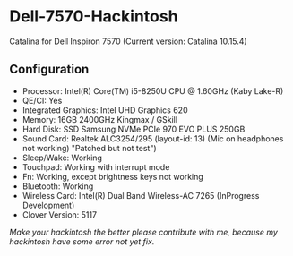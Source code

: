# Dell-7570-Hackintosh
Catalina for Dell Inspiron 7570 (Current version: Catalina 10.15.4)
## Configuration
* Processor: Intel(R) Core(TM) i5-8250U CPU @ 1.60GHz (Kaby Lake-R)
* QE/CI: Yes
* Integrated Graphics: Intel UHD Graphics 620
* Memory: 16GB 2400GHz Kingmax / GSkill
* Hard Disk: SSD Samsung NVMe PCIe 970 EVO PLUS 250GB
* Sound Card: Realtek ALC3254/295 (layout-id: 13) (Mic on headphones not working) "Patched but not test")
* Sleep/Wake: Working
* Touchpad: Working with interrupt mode
*  Fn: Working, except brightness keys not working
* Bluetooth: Working
* Wireless Card: Intel(R) Dual Band Wireless-AC 7265 (InProgress Development)
* Clover Version: 5117

*Make your hackintosh the better please contribute with me, because my hackintosh have some error not yet fix.*

